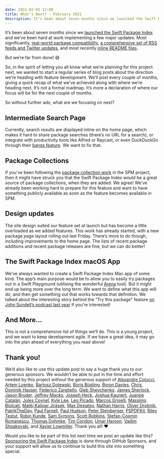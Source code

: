 ```yaml
---
date: 2021-02-02 12:00
title: What’s Next? - February 2021
description: It’s been about seven months since we launched the Swift Package Index and we’ve been hard at work implementing a few major updates. Are we done? No, we are not!
---
```


It’s been about seven months since we [launched the Swift Package Index](https://iosdevweekly.com/issues/460#start) and we’ve been hard at work implementing a few major updates. Most significantly, [real-world package compatibility](https://blog.swiftpackageindex.com/posts/launching-language-and-platform-package-compatibility), [a comprehensive set of RSS feeds and Twitter updates](https://blog.swiftpackageindex.com/posts/keeping-up-to-date-with-swift-packages), and most recently [inline README files](https://blog.swiftpackageindex.com/posts/inline-readme-files).

But we’re far from done! 😅

So, in the spirit of letting you all know what we’re planning for this project next, we wanted to start a regular series of blog posts about the direction we’re heading with feature development. We’ll post every couple of months, giving a quick recap of what we’ve achieved along with where we’re heading next. It’s not a formal roadmap. It’s more a declaration of where our focus will be for the next couple of months.

So without further ado, what are we focusing on next?

## Intermediate Search Page

Currently, search results are displayed inline on the home page, which makes it hard to share package searches (there’s no URL for a search), or integrate with productivity tools like Alfred or Raycast, or even DuckDuckGo through their [bangs feature](https://duckduckgo.com/bang). We want to fix that.

## Package Collections

If you’ve been following the [package collection work](https://github.com/apple/swift-evolution/blob/main/proposals/0291-package-collections.md) in the SPM project, then it might have struck you that the Swift Package Index would be a great source of package collections, when they are added. We agree! We’ve already been working hard to prepare for this feature and want to have something publicly available as soon as the feature becomes available in SPM.

## Design updates

The site design suited our feature set at launch but has become a little overloaded as we added features. This work has already started, with a new package page layout rolling out last Friday. There’s more to do though, including improvements to the home page. The lists of recent package additions and recent package releases are fine, but we can do better!

## The Swift Package Index macOS App

We’ve always wanted to create a Swift Package Index Mac app of some kind. The app’s main purpose would be to allow you to easily try packages out in a Swift Playground (utilising the wonderful [Arena](https://swiftpackageindex.com/finestructure/Arena) tool). But it might end up being more over the long term. We want to define what this app will do, and then get something out that works towards that definition. We talked about the interesting story behind the “Try this package” feature [on John Sundell’s podcast last year](https://www.swiftbysundell.com/podcast/75/) if you’re interested!

## And More…

This is not a comprehensive list of things we’ll do. This is a young project, and we want to keep development agile. If we have a great idea, it may go into the plan ahead of everything you read above!

## Thank you!

We’d also like to use this update post to say a huge thank you to our generous sponsors. We wouldn’t be able to put in the time and effort needed by this project without the generous support of [Alexandre Colucci](https://github.com/Timac), [Artem Loenko](https://github.com/dive), [Bartosz Dolewski](https://github.com/bdolewski), [Boris Bügling](https://github.com/neonichu), [Byron Davies](https://github.com/welsh11), [Chris](https://github.com/csjones), [Dominik Hauser](https://github.com/dasdom), [Federico Zanetello](https://github.com/zntfdr), [Gleb Shevchenko](https://github.com/shgew), [James Sherlock](https://github.com/Sherlouk), [Jason Bruder](https://github.com/jabruder), [Jeffrey Macko](https://github.com/mackoj), [Joseph Heck](https://github.com/heckj), [Joshua Kaunert](https://github.com/jkaunert), [Juanpe Catalán](https://github.com/Juanpe), [Jules Coynel](https://github.com/jcoynel), [Kyle Lee](https://github.com/Kilo-Loco), [Leo Picado](https://github.com/leopic), [Marcos Griselli](https://github.com/marcosgriselli), [Massimo Biolcati](https://github.com/massimobio), [Matěj Kašpar Jirásek](https://github.com/mkj-is), [Max Desiatov](https://github.com/MaxDesiatov), [Nathan Harris](https://github.com/Mordil), [Oliver Drobnik](https://github.com/odrobnik), [PatrikTheDev](https://github.com/Patrik-svobodik), [Paul Farnell](https://github.com/paulfarnell), [Paul Hudson](https://github.com/twostraws), [Peter Steinberger](https://github.com/steipete), [PSPDFKit](https://github.com/PSPDFKit), [Riley Testut](https://github.com/rileytestut), [Robin Kunde](https://github.com/robinkunde), [Sam Symons](https://github.com/samsymons), [Scott Robbins](https://github.com/ScottRobbins), [Stefan-Cosmin Romanescu](https://github.com/StefanCosminR), [Thomas Dohmke](https://github.com/ashtom), [Tim Condon](https://github.com/0xTim), [Umar Haroon](https://github.com/Umar-M-Haroon), [Vadim Shpakovski](https://github.com/shpakovski), and [Xavier Lowmiller](https://github.com/xavierLowmiller). Thank you all! ❤️

Would you like to be part of this list next time we post an update like this? [Sponsoring the Swift Package Index](https://github.com/sponsors/SwiftPackageIndex) is done through GitHub Sponsors, and your support will allow us to continue to build this site into something special.
